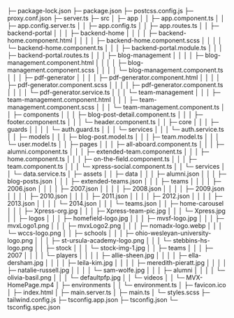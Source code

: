 ├─ package-lock.json
├─ package.json
├─ postcss.config.js
├─ proxy.conf.json
├─ server.ts
├─ src
│ ├─ app
│ │ ├─ app.component.ts
│ │ ├─ app.config.server.ts
│ │ ├─ app.config.ts
│ │ ├─ app.routes.ts
│ │ ├─ backend-portal
│ │ │ ├─ backend-home
│ │ │ │ ├─ backend-home.component.html
│ │ │ │ ├─ backend-home.component.scss
│ │ │ │ └─ backend-home.component.ts
│ │ │ ├─ backend-portal.module.ts
│ │ │ ├─ backend-portal.routes.ts
│ │ │ ├─ blog-management
│ │ │ │ ├─ blog-management.component.html
│ │ │ │ ├─ blog-management.component.scss
│ │ │ │ └─ blog-management.component.ts
│ │ │ ├─ pdf-generator
│ │ │ │ ├─ pdf-generator.component.html
│ │ │ │ ├─ pdf-generator.component.scss
│ │ │ │ ├─ pdf-generator.component.ts
│ │ │ │ └─ pdf-generator.service.ts
│ │ │ └─ team-management
│ │ │ ├─ team-management.component.html
│ │ │ ├─ team-management.component.scss
│ │ │ └─ team-management.component.ts
│ │ ├─ components
│ │ │ ├─ blog-post-detail.component.ts
│ │ │ ├─ footer.component.ts
│ │ │ └─ header.component.ts
│ │ ├─ core
│ │ │ ├─ guards
│ │ │ │ └─ auth.guard.ts
│ │ │ └─ services
│ │ │ └─ auth.service.ts
│ │ ├─ models
│ │ │ ├─ blog-post.model.ts
│ │ │ ├─ team.model.ts
│ │ │ └─ user.model.ts
│ │ ├─ pages
│ │ │ ├─ all-aboard.component.ts
│ │ │ ├─ alumni.component.ts
│ │ │ ├─ extended-team.component.ts
│ │ │ ├─ home.component.ts
│ │ │ ├─ on-the-field.component.ts
│ │ │ ├─ team.component.ts
│ │ │ └─ xpress-social.component.ts
│ │ └─ services
│ │ └─ data.service.ts
│ ├─ assets
│ │ ├─ data
│ │ │ ├─ alumni.json
│ │ │ ├─ blog-posts.json
│ │ │ ├─ extended-teams.json
│ │ │ ├─ teams
│ │ │ │ ├─ 2006.json
│ │ │ │ ├─ 2007.json
│ │ │ │ ├─ 2008.json
│ │ │ │ ├─ 2009.json
│ │ │ │ ├─ 2010.json
│ │ │ │ ├─ 2011.json
│ │ │ │ ├─ 2012.json
│ │ │ │ ├─ 2013.json
│ │ │ │ └─ 2014.json
│ │ │ └─ teams.json
│ │ ├─ home-carousel
│ │ │ ├─ Xpress-org.jpg
│ │ │ ├─ Xpress-team-pic.jpg
│ │ │ └─ Xpress.jpg
│ │ ├─ logos
│ │ │ ├─ homefield-logo.jpg
│ │ │ ├─ mvsf-logo.jpg
│ │ │ ├─ mvxLogo1.png
│ │ │ ├─ mvxLogo2.png
│ │ │ ├─ nomadx-logo.webp
│ │ │ └─ wccs-logo.png
│ │ ├─ schools
│ │ │ ├─ ohio-wesleyan-university-logo.png
│ │ │ ├─ st-ursula-academy-logo.png
│ │ │ └─ stebbins-hs-logo.png
│ │ ├─ stock
│ │ │ └─ stock-img-1.jpg
│ │ ├─ teams
│ │ │ ├─ 2007
│ │ │ │ └─ players
│ │ │ │ ├─ allie-sheen.jpg
│ │ │ │ ├─ ella-dersham.jpg
│ │ │ │ ├─ leila-kim.jpg
│ │ │ │ ├─ meredith-pieratt.jpg
│ │ │ │ ├─ natalie-russell.jpg
│ │ │ │ └─ sam-wolfe.jpg
│ │ │ ├─ alumni
│ │ │ │ └─ olivia-basil.png
│ │ │ └─ defaultpfp.jpg
│ │ └─ videos
│ │ └─ MVX-HomePage.mp4
│ ├─ environments
│ │ └─ environment.ts
│ ├─ favicon.ico
│ ├─ index.html
│ ├─ main.server.ts
│ ├─ main.ts
│ └─ styles.scss
├─ tailwind.config.js
├─ tsconfig.app.json
├─ tsconfig.json
└─ tsconfig.spec.json

```

```
